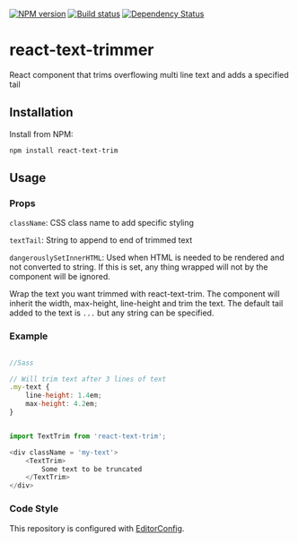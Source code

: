 [![NPM version][npm-image]][npm-url]
[![Build status][ci-image]][ci-url]
[![Dependency Status][dependencies-image]][dependencies-url]

# react-text-trimmer

React component that trims overflowing multi line text and adds a specified tail

## Installation

Install from NPM:

```shell
npm install react-text-trim
```

## Usage

### Props

`className`: CSS class name to add specific styling

`textTail`: String to append to end of trimmed text

`dangerouslySetInnerHTML`: Used when HTML is needed to be rendered and not converted to string. If this is set, any thing wrapped will not by the component will be ignored.

Wrap the text you want trimmed with react-text-trim. The component will inherit the width, max-height, line-height and trim the text. The default tail added to the text is `...` but any string can be specified.

### Example

```js

//Sass

// Will trim text after 3 lines of text
.my-text {
	line-height: 1.4em;
	max-height: 4.2em;
}


import TextTrim from 'react-text-trim';

<div className = 'my-text'>
	<TextTrim>
 		Some text to be truncated
	</TextTrim>
</div>

```

### Code Style

This repository is configured with [EditorConfig][EditorConfig].

[npm-url]: https://npmjs.org/package/react-text-trimmer
[npm-image]: https://img.shields.io/npm/v/react-text-trimmer.png
[ci-url]: https://travis-ci.org/mdedys/react-text-trimmer
[ci-image]: https://img.shields.io/travis-ci/mdedys/react-text-trimmer.svg
[dependencies-url]: https://david-dm.org/mdedys/react-text-trimmer
[dependencies-image]: https://img.shields.io/david/mdedys/react-text-trimmer.svg
[EditorConfig]: http://editorconfig.org/
